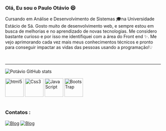 ###  Olá, Eu sou o Paulo Otávio 😄 
<p>
Cursando em Análise e Desenvolvimento de Sistemas 🎓na Universidade Estácio de Sá. Gosto muito de desenvolvimento web, e sempre estou em busca de melhorias e no aprendizado de novas tecnologias. Me considero bastante curioso e por isso me identifiquei com a área do Front end ✨. Me vejo aprimorando cada vez mais meus conhecimentos técnicos e pronto para conseguir impactar as vidas das pessoas usando a programação!💡
</p>
<br>
<hr>

![Potávio GitHub stats](https://github-readme-stats.vercel.app/api?username=front-Po&show_icons=true&theme=tokyonight) 

<div style="display: inline_block">
<img width="60" height="60" align="center" alt="html5" src="https://cdn.jsdelivr.net/gh/devicons/devicon/icons/html5/html5-plain-wordmark.svg">
<img width="60" height="60" align="center" alt="Css3" src="https://cdn.jsdelivr.net/gh/devicons/devicon/icons/css3/css3-plain-wordmark.svg">
<img width="60" height="60" align="center" alt="JavaScript" src="https://cdn.jsdelivr.net/gh/devicons/devicon/icons/javascript/javascript-original.svg">
<img width="60" height="60" align="center" alt="BootsTrap" src="https://cdn.jsdelivr.net/gh/devicons/devicon/icons/bootstrap/bootstrap-plain-wordmark.svg">
</div><br/>

### Contatos : 
[![Blog](https://img.shields.io/badge/LinkedIn-0077B5?style=for-the-badge&logo=linkedin&logoColor=white)](https://www.linkedin.com/in/paulo-ot%C3%A1vio-1875a1232/)
[![Blog](https://img.shields.io/badge/Gmail-D14836?style=for-the-badge&logo=gmail&logoColor=white)](https://mail.google.com/mail/u/0/#inbox)
